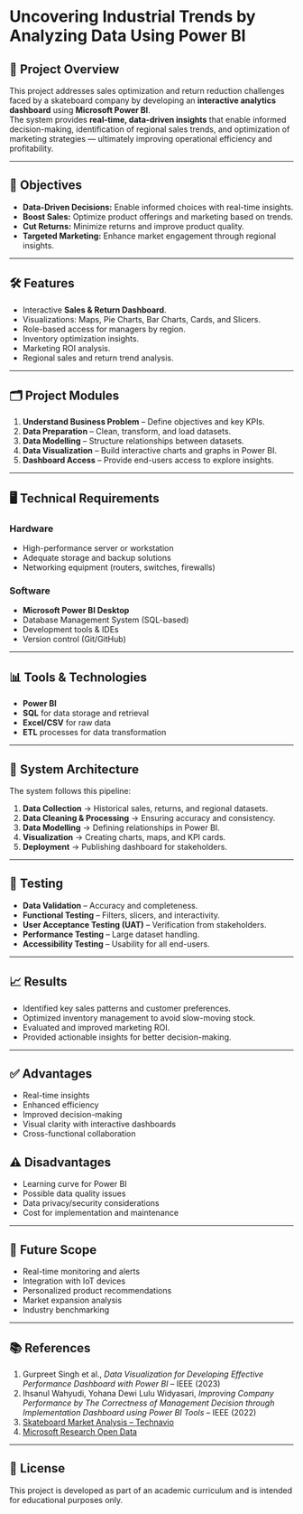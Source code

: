 # Uncovering Industrial Trends by Analyzing Data Using Power BI

## 📌 Project Overview
This project addresses sales optimization and return reduction challenges faced by a skateboard company by developing an **interactive analytics dashboard** using **Microsoft Power BI**.  
The system provides **real-time, data-driven insights** that enable informed decision-making, identification of regional sales trends, and optimization of marketing strategies — ultimately improving operational efficiency and profitability.

---

## 🎯 Objectives
- **Data-Driven Decisions:** Enable informed choices with real-time insights.
- **Boost Sales:** Optimize product offerings and marketing based on trends.
- **Cut Returns:** Minimize returns and improve product quality.
- **Targeted Marketing:** Enhance market engagement through regional insights.

---

## 🛠️ Features
- Interactive **Sales & Return Dashboard**.
- Visualizations: Maps, Pie Charts, Bar Charts, Cards, and Slicers.
- Role-based access for managers by region.
- Inventory optimization insights.
- Marketing ROI analysis.
- Regional sales and return trend analysis.

---

## 🗂️ Project Modules
1. **Understand Business Problem** – Define objectives and key KPIs.
2. **Data Preparation** – Clean, transform, and load datasets.
3. **Data Modelling** – Structure relationships between datasets.
4. **Data Visualization** – Build interactive charts and graphs in Power BI.
5. **Dashboard Access** – Provide end-users access to explore insights.

---

## 🖥️ Technical Requirements

### Hardware
- High-performance server or workstation
- Adequate storage and backup solutions
- Networking equipment (routers, switches, firewalls)

### Software
- **Microsoft Power BI Desktop**
- Database Management System (SQL-based)
- Development tools & IDEs
- Version control (Git/GitHub)

---

## 📊 Tools & Technologies
- **Power BI**
- **SQL** for data storage and retrieval
- **Excel/CSV** for raw data
- **ETL** processes for data transformation

---

## 📐 System Architecture
The system follows this pipeline:
1. **Data Collection** → Historical sales, returns, and regional datasets.
2. **Data Cleaning & Processing** → Ensuring accuracy and consistency.
3. **Data Modelling** → Defining relationships in Power BI.
4. **Visualization** → Creating charts, maps, and KPI cards.
5. **Deployment** → Publishing dashboard for stakeholders.

---

## 🧪 Testing
- **Data Validation** – Accuracy and completeness.
- **Functional Testing** – Filters, slicers, and interactivity.
- **User Acceptance Testing (UAT)** – Verification from stakeholders.
- **Performance Testing** – Large dataset handling.
- **Accessibility Testing** – Usability for all end-users.

---

## 📈 Results
- Identified key sales patterns and customer preferences.
- Optimized inventory management to avoid slow-moving stock.
- Evaluated and improved marketing ROI.
- Provided actionable insights for better decision-making.

---

## ✅ Advantages
- Real-time insights
- Enhanced efficiency
- Improved decision-making
- Visual clarity with interactive dashboards
- Cross-functional collaboration

## ⚠️ Disadvantages
- Learning curve for Power BI
- Possible data quality issues
- Data privacy/security considerations
- Cost for implementation and maintenance

---

## 🚀 Future Scope
- Real-time monitoring and alerts
- Integration with IoT devices
- Personalized product recommendations
- Market expansion analysis
- Industry benchmarking

---

## 📚 References
1. Gurpreet Singh et al., *Data Visualization for Developing Effective Performance Dashboard with Power BI* – IEEE (2023)  
2. Ihsanul Wahyudi, Yohana Dewi Lulu Widyasari, *Improving Company Performance by The Correctness of Management Decision through Implementation Dashboard using Power BI Tools* – IEEE (2022)  
3. [Skateboard Market Analysis – Technavio](https://www.technavio.com/report/skateboard-market-analysis)  
4. [Microsoft Research Open Data](https://www.microsoft.com/en-us/research/project/microsoft-research-open-data/)  

---

## 📜 License
This project is developed as part of an academic curriculum and is intended for educational purposes only.


